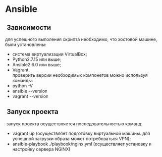 # Ansible
##  Зависимости
для успешного выполения скрипта необходимо, что хостовой машине, были установлены:
- система виртуализации VirtualBox;  
- Python2.7.15 или выше;  
- Ansible2.6.0 или выше;
- Vagrant.  
проверить версии необходимых компонетов можно используя команды:
- python -V
- ansible --version
- vagrant --version
##  Запуск проекта
 запуск проекта осуществляется последовательностью команд:  
- vagrant up (осуществляет подготовку виртуальной машины. для успешной загрузки образа может потребоваться VPN);
- ansible-playbook ./playbook/nginx.yml (осуществляет установку и настройку сервера NGINX)